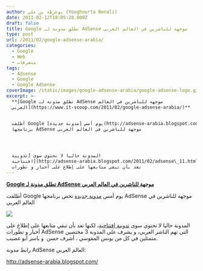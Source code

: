 ```yaml
---
author: يوغرطة بن علي (Youghourta Benali)
date: 2011-02-12T18:05:28.000Z
draft: false
title: Google تطلق مدونة لـ AdSense موجهة للناشرين في العالم العربي
type: post
url: /2011/02/google-adsense-arabia/
categories:
  - Google
  - Web
  - متفرقات
tags:
  - Adsense
  - Google
  - Google AdSense
coverImage: /static/images/google-adsense-arabia/google-adsense-logo.gif
excerpt: >-
  **[Google تطلق مدونة لـ AdSense موجهة للناشرين في العالم
  العربي](https://www.it-scoop.com/2011/02/google-adsense-arabia/)**


  أطلقت Google يوم أمس [مدونة جديدة](http://adsense-arabia.blogspot.com/) تخص
  برنامجها AdSense موجهة للناشرين في العالم العربي




  المدونة حاليا لا تحتوي سوى [تدوينة
  افتتاحية](http://adsense-arabia.blogspot.com/2011/02/adsense\_11.html)، لكنها
  تعد بأن تبقي متابعها على إطلاع على أخبار و تطورات
---
```

**[Google تطلق مدونة لـ AdSense موجهة للناشرين في العالم العربي](https://www.it-scoop.com/2011/02/google-adsense-arabia/)**

أطلقت Google يوم أمس [مدونة جديدة](http://adsense-arabia.blogspot.com/) تخص برنامجها AdSense موجهة للناشرين في العالم العربي

![](/static/images/google-adsense-arabia/google-adsense-logo.gif)

المدونة حاليا لا تحتوي سوى [تدوينة افتتاحية](http://adsense-arabia.blogspot.com/2011/02/adsense\_11.html)، لكنها تعد بأن تبقي متابعها على إطلاع على أخبار و تطورات AdSense التي تهم الناشر العربي، و يشرف على المدونة 3 مختصين متمثلين في كل من يونس المقوسي ، أشرف حسن  و ياسر أبو غضيب.

رابط مدونة AdSense العالم العربي:

<http://adsense-arabia.blogspot.com/>
